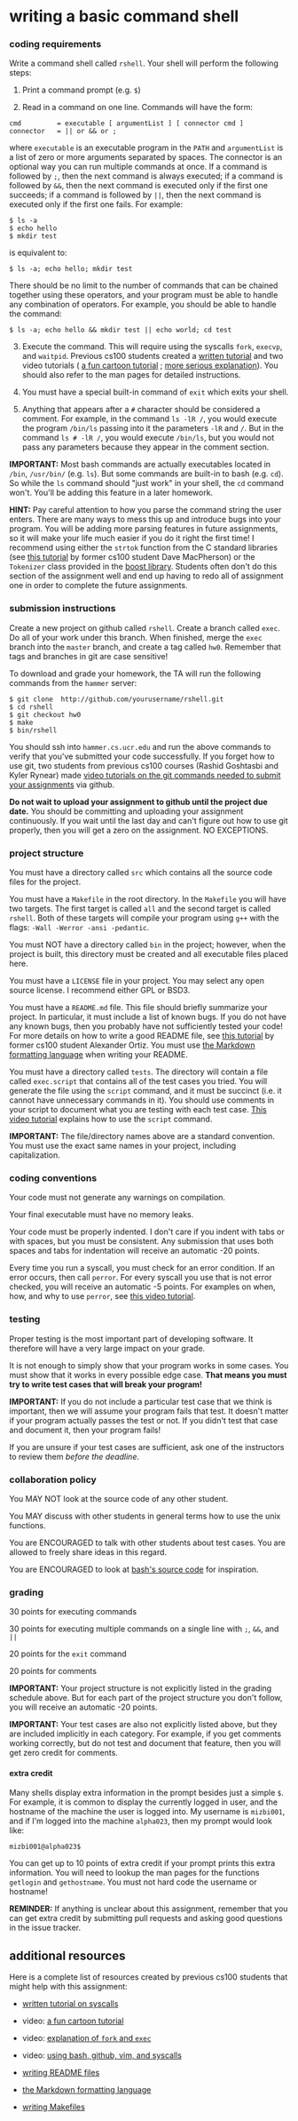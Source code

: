 # writing a basic command shell

### coding requirements

Write a command shell called `rshell`.
Your shell will perform the following steps:

1. Print a command prompt (e.g. `$`)

2. Read in a command on one line.
Commands will have the form:
```
cmd         = executable [ argumentList ] [ connector cmd ]
connector   = || or && or ;
```
where `executable` is an executable program in the `PATH` and `argumentList` is a list of zero or more arguments separated by spaces.
The connector is an optional way you can run multiple commands at once.
If a command is followed by `;`, then the next command is always executed;
if a command is followed by `&&`, then the next command is executed only if the first one succeeds;
if a command is followed by `||`, then the next command is executed only if the first one fails.
For example:
```
$ ls -a
$ echo hello
$ mkdir test
```
is equivalent to:
```
$ ls -a; echo hello; mkdir test
```
There should be no limit to the number of commands that can be chained together using these operators,
and your program must be able to handle any combination of operators.
For example, you should be able to handle the command:
```
$ ls -a; echo hello && mkdir test || echo world; cd test
```

3. Execute the command.
This will require using the syscalls `fork`, `execvp`, and `waitpid`.
Previous cs100 students created a [written tutorial](../../../textbook/assignment-help/syscalls)
and two video tutorials
( [a fun cartoon tutorial](http://youtu.be/2c4ow5RoKA8)
; [more serious explanation](https://www.youtube.com/watch?v=xVSPv-9x3gk)).
You should also refer to the man pages for detailed instructions.

4. You must have a special built-in command of `exit` which exits your shell.

5. Anything that appears after a `#` character should be considered a comment.
For example, in the command `ls -lR /`, you would execute the program `/bin/ls` passing into it the parameters `-lR` and `/`.
But in the command `ls # -lR /`, you would execute `/bin/ls`, but you would not pass any parameters because they appear in the comment section.

**IMPORTANT:**
Most bash commands are actually executables located in `/bin`, `/usr/bin/` (e.g. `ls`).
But some commands are built-in to bash (e.g. `cd`).
So while the `ls` command should "just work" in your shell, the `cd` command won't.
You'll be adding this feature in a later homework.

**HINT:**
Pay careful attention to how you parse the command string the user enters.
There are many ways to mess this up and introduce bugs into your program.
You will be adding more parsing features in future assignments, so it will make your life much easier if you do it right the first time!
I recommend using either the `strtok` function from the C standard libraries (see [this tutorial](../../../textbook/assignment-help/strtok/README.md) by former cs100 student Dave MacPherson) or the `Tokenizer` class provided in the [boost library](http://www.boost.org/doc/libs/1_36_0/libs/tokenizer/tokenizer.htm).
Students often don't do this section of the assignment well and end up having to redo all of assignment one in order to complete the future assignments.

### submission instructions

Create a new project on github called `rshell`.
Create a branch called `exec`.
Do all of your work under this branch.
When finished, merge the `exec` branch into the `master` branch, and create a tag called `hw0`.
Remember that tags and branches in git are case sensitive!

To download and grade your homework, the TA will run the following commands from the `hammer` server:

```
$ git clone  http://github.com/yourusername/rshell.git
$ cd rshell
$ git checkout hw0
$ make
$ bin/rshell
```

You should ssh into `hammer.cs.ucr.edu` and run the above commands to verify that you've submitted your code successfully.
If you forget how to use git, two students from previous cs100 courses (Rashid Goshtasbi and Kyler Rynear) made [video tutorials on the git commands needed to submit your assignments](https://izbicki.me/blog/videoguide-for-github-vim-bash.html#tags) via github.

**Do not wait to upload your assignment to github until the project due date.**
You should be committing and uploading your assignment continuously.
If you wait until the last day and can't figure out how to use git properly, then you will get a zero on the assignment.
NO EXCEPTIONS.

### project structure

You must have a directory called `src` which contains all the source code files for the project.

You must have a `Makefile` in the root directory.
In the `Makefile` you will have two targets.
The first target is called `all` and the second target is called `rshell`.
Both of these targets will compile your program using `g++` with the flags: `-Wall -Werror -ansi -pedantic`.

You must NOT have a directory called `bin` in the project;
however, when the project is built, this directory must be created and all executable files placed here.

You must have a `LICENSE` file in your project.
You may select any open source license.
I recommend either GPL or BSD3.

You must have a `README.md` file.
This file should briefly summarize your project.
In particular, it must include a list of known bugs.
If you do not have any known bugs, then you probably have not sufficiently tested your code!
For more details on how to write a good README file, see [this tutorial](../../../textbook/bestpractices/WritingREADMEs/README.md) by former cs100 student Alexander Ortiz.
You must use [the Markdown formatting language](../../../textbook/bestpractices/WritingREADMEs/Markdown.md) when writing your README.

You must have a directory called `tests`.
The directory will contain a file called `exec.script` that contains all of the test cases you tried.
You will generate the file using the `script` command, and it must be succinct (i.e. it cannot have unnecessary commands in it).
You should use comments in your script to document what you are testing with each test case.
[This video tutorial](https://izbicki.me/blog/videoguide-for-github-vim-bash.html#script) explains how to use the `script` command.

**IMPORTANT:**
The file/directory names above are a standard convention.
You must use the exact same names in your project, including capitalization.

### coding conventions

Your code must not generate any warnings on compilation.

Your final executable must have no memory leaks.

Your code must be properly indented.
I don't care if you indent with tabs or with spaces, but you must be consistent.
Any submission that uses both spaces and tabs for indentation will receive an automatic -20 points.

Every time you run a syscall, you must check for an error condition.
If an error occurs, then call `perror`.
For every syscall you use that is not error checked, you will receive an automatic -5 points.
For examples on when, how, and why to use `perror`, see [this video tutorial](https://izbicki.me/blog/videoguide-for-github-vim-bash.html#perror).

### testing

Proper testing is the most important part of developing software.
It therefore will have a very large impact on your grade.

It is not enough to simply show that your program works in some cases.
You must show that it works in every possible edge case.
**That means you must try to write test cases that will break your program!**

**IMPORTANT:**
If you do not include a particular test case that we think is important, then we will assume your program fails that test.
It doesn't matter if your program actually passes the test or not.
If you didn't test that case and document it, then your program fails!

If you are unsure if your test cases are sufficient, ask one of the instructors to review them *before the deadline*.

### collaboration policy

You MAY NOT look at the source code of any other student.

You MAY discuss with other students in general terms how to use the unix functions.

You are ENCOURAGED to talk with other students about test cases.
You are allowed to freely share ideas in this regard.

You are ENCOURAGED to look at [bash's source code](https://www.gnu.org/software/bash/) for inspiration.

### grading

30 points for executing commands

30 points for executing multiple commands on a single line with `;`, `&&`, and `||`

20 points for the `exit` command

20 points for comments

<!--

test cases for part 1 (each worth 5 pts):

* run any command with no params

* run any command with a small number of params

* run any command with a large (>10) number of params

* run both a command in `/bin` and a command in the current directory; for example, run rshell from within rshell

* if command doesn't exist, must print appropriate error message

* verify their parsing works by trying to add lots of spaces between parameters, e.g. `     ls      -a -l        -R`

test cases for part 2: (total 35 points, so possibility of extra credit)

* simple example showing two commands connected with each operator; they must show both the case where the first command succeeds and the case where the first command fails. (15 pts)

* an example showing lots of commands chained together (5 pts)

* two examples mixing and matching different operators in one command (10pts)

* parsing example showing that the operators can be right next to each command or they can have spaces separating them; e.g. `ls -l||cat        ; rm -rf *` (5pts)

test cases for part 3: (5 pts each)

* exit all by itself

* exit with parameters passed to it (I don't care if it exits or prints an error)

* exit as a parameter to something else shouldn't exit, e.g. `ls -l exit`

* exit in a chain of commands should exit, e.g. `ls -l; exit`

test cases for part 4:

* comment within a command: `ls -l # this is a comment` (10 pts)

* comment on a line by itself (5 pts)

* comment where `#` touches something else: `ls -l# this is a comment here` (5 pts)

other deductions:

* if they have any binary files in their project, they get -20 points

* if the LICENSE file is missing -5 pts

* if the README is not relatively nice, they get -10 points

* for every syscall that is not error checked they get -5 pts (grading script checks this automatically)

* for every warning during compilation they get -5 pts

* for every memory leak reported by `valgrind` -5 pts up to -20 points; if `valgrind` wasn't run then -20 points

* for every error reported by cppchecker, -5 points

extra credit:

* if all of their prompts have the information, then +10pts

* if they provide extra test cases that are particularly nice, they can get up to +10 points

-->

**IMPORTANT:**
Your project structure is not explicitly listed in the grading schedule above.
But for each part of the project structure you don't follow, you will receive an automatic -20 points.

**IMPORTANT:**
Your test cases are also not explicitly listed above, but they are included implicitly in each category.
For example, if you get comments working correctly, but do not test and document that feature, then you will get zero credit for comments.

#### extra credit

Many shells display extra information in the prompt besides just a simple `$`.
For example, it is common to display the currently logged in user, and the hostname of the machine the user is logged into.
My username is `mizbi001`, and if I'm logged into the machine `alpha023`, then my prompt would look like:
```
mizbi001@alpha023$
```
You can get up to 10 points of extra credit if your prompt prints this extra information.
You will need to lookup the man pages for the functions `getlogin` and `gethostname`.
You must not hard code the username or hostname!

**REMINDER:**
If anything is unclear about this assignment, remember that you can get extra credit by submitting pull requests and asking good questions in the issue tracker.

## additional resources

Here is a complete list of resources created by previous cs100 students that might help with this assignment:

* [written tutorial on syscalls](../../../textbook/assignment-help/syscalls/exec.md)

* video: [a fun cartoon tutorial](http://youtu.be/2c4ow5RoKA8)

* video: [explanation of `fork` and `exec`](https://www.youtube.com/watch?v=xVSPv-9x3gk)

* video: [using bash, github, vim, and syscalls](https://izbicki.me/blog/videoguide-for-github-vim-bash.html)

* [writing README files](../../../textbook/bestpractices/WritingREADMEs/README.md)

* [the Markdown formatting language](../../../textbook/bestpractices/WritingREADMEs/Markdown.md)

* [writing Makefiles](../../../textbook/tools/Makefiles/README.md)
